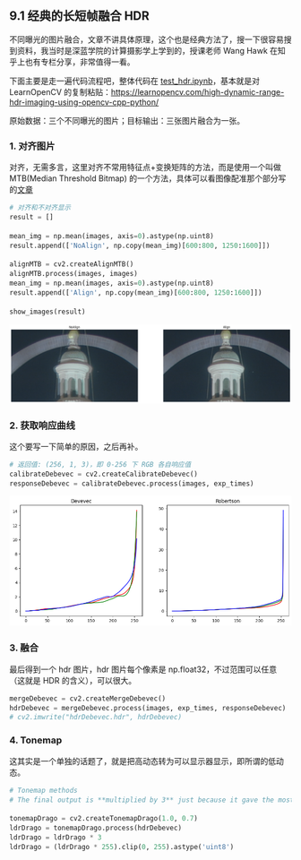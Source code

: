 ## 9.1 经典的长短帧融合 HDR

不同曝光的图片融合，文章不讲具体原理，这个也是经典方法了，搜一下很容易搜到资料，我当时是深蓝学院的计算摄影学上学到的，授课老师 Wang Hawk 在知乎上也有专栏分享，非常值得一看。

下面主要是走一遍代码流程吧，整体代码在 [test_hdr.ipynb](../code/test_hdr.ipynb)，基本就是对 LearnOpenCV 的复制粘贴：https://learnopencv.com/high-dynamic-range-hdr-imaging-using-opencv-cpp-python/

原始数据：三个不同曝光的图片；目标输出：三张图片融合为一张。

### 1. 对齐图片

对齐，无需多言，这里对齐不常用特征点+变换矩阵的方法，而是使用一个叫做 MTB(Median Threshold Bitmap) 的一个方法，具体可以看图像配准那个部分写的[文章](./docs/5.3.md)

```python
# 对齐和不对齐显示
result = []

mean_img = np.mean(images, axis=0).astype(np.uint8)
result.append(['NoAlign', np.copy(mean_img)[600:800, 1250:1600]])

alignMTB = cv2.createAlignMTB()
alignMTB.process(images, images)
mean_img = np.mean(images, axis=0).astype(np.uint8)
result.append(['Align', np.copy(mean_img)[600:800, 1250:1600]])

show_images(result)
```

![1722265203968](image/0.1/1722265203968.png)

### 2. 获取响应曲线

这个要写一下简单的原因，之后再补。

```python
# 返回值: (256, 1, 3)，即 0-256 下 RGB 各自响应值
calibrateDebevec = cv2.createCalibrateDebevec()
responseDebevec = calibrateDebevec.process(images, exp_times)
```

![1722265203968](image/0.1/responseCurve.png)

### 3. 融合

最后得到一个 hdr 图片，hdr 图片每个像素是 np.float32，不过范围可以任意（这就是 HDR 的含义），可以很大。

```python
mergeDebevec = cv2.createMergeDebevec()
hdrDebevec = mergeDebevec.process(images, exp_times, responseDebevec)
# cv2.imwrite("hdrDebevec.hdr", hdrDebevec)
```

### 4. Tonemap

这其实是一个单独的话题了，就是把高动态转为可以显示器显示，即所谓的低动态。

```python
# Tonemap methods
# The final output is **multiplied by 3** just because it gave the most pleasing results

tonemapDrago = cv2.createTonemapDrago(1.0, 0.7)
ldrDrago = tonemapDrago.process(hdrDebevec)
ldrDrago = ldrDrago * 3
ldrDrago = (ldrDrago * 255).clip(0, 255).astype('uint8')
```
